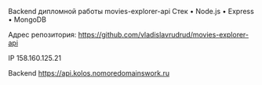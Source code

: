 Backend дипломной работы movies-explorer-api
Стек
• Node.js • Express • MongoDB

Адрес репозитория: https://github.com/vladislavrudrud/movies-explorer-api

IP 158.160.125.21

Backend https://api.kolos.nomoredomainswork.ru
